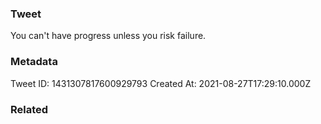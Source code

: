 ### Tweet
You can't have progress unless you risk failure.

### Metadata
Tweet ID: 1431307817600929793
Created At: 2021-08-27T17:29:10.000Z

### Related

